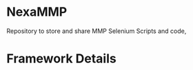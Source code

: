 # NexaMMP
Repository to store and share MMP Selenium Scripts and code,

<h1> Framework Details <h1>
